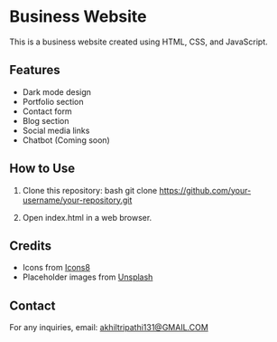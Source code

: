# Business Website

This is a business website created using HTML, CSS, and JavaScript.

## Features
- Dark mode design
- Portfolio section
- Contact form
- Blog section
- Social media links
- Chatbot (Coming soon)

## How to Use
1. Clone this repository:
   bash
   git clone https://github.com/your-username/your-repository.git
   
2. Open index.html in a web browser.

## Credits
- Icons from [Icons8](https://icons8.com)
- Placeholder images from [Unsplash](https://unsplash.com)

## Contact
For any inquiries, email: akhiltripathi131@GMAIL.COM
